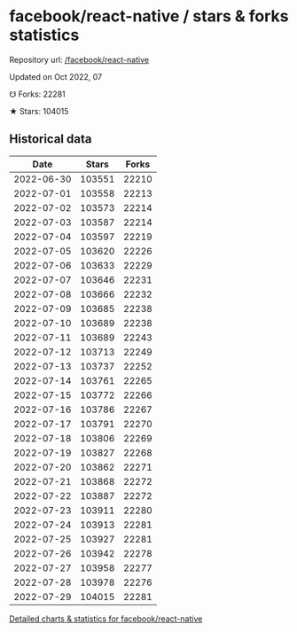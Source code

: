 # facebook/react-native / stars & forks statistics

Repository url: [/facebook/react-native](https://github.com/facebook/react-native)

Updated on Oct 2022, 07

☋ Forks: 22281

★ Stars: 104015

## Historical data
| Date | Stars | Forks |
|------|-------|-------|
| 2022-06-30 | 103551 | 22210 | 
| 2022-07-01 | 103558 | 22213 | 
| 2022-07-02 | 103573 | 22214 | 
| 2022-07-03 | 103587 | 22214 | 
| 2022-07-04 | 103597 | 22219 | 
| 2022-07-05 | 103620 | 22226 | 
| 2022-07-06 | 103633 | 22229 | 
| 2022-07-07 | 103646 | 22231 | 
| 2022-07-08 | 103666 | 22232 | 
| 2022-07-09 | 103685 | 22238 | 
| 2022-07-10 | 103689 | 22238 | 
| 2022-07-11 | 103689 | 22243 | 
| 2022-07-12 | 103713 | 22249 | 
| 2022-07-13 | 103737 | 22252 | 
| 2022-07-14 | 103761 | 22265 | 
| 2022-07-15 | 103772 | 22266 | 
| 2022-07-16 | 103786 | 22267 | 
| 2022-07-17 | 103791 | 22270 | 
| 2022-07-18 | 103806 | 22269 | 
| 2022-07-19 | 103827 | 22268 | 
| 2022-07-20 | 103862 | 22271 | 
| 2022-07-21 | 103868 | 22272 | 
| 2022-07-22 | 103887 | 22272 | 
| 2022-07-23 | 103911 | 22280 | 
| 2022-07-24 | 103913 | 22281 | 
| 2022-07-25 | 103927 | 22281 | 
| 2022-07-26 | 103942 | 22278 | 
| 2022-07-27 | 103958 | 22277 | 
| 2022-07-28 | 103978 | 22276 | 
| 2022-07-29 | 104015 | 22281 | 


[Detailed charts & statistics for facebook/react-native](https://reviewgithub.com/rep/facebook/react-native)

